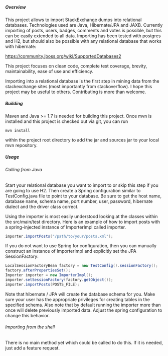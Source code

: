 ##### Overview

This project allows to import StackExchange dumps into relational databases.
Technologies used are Java, Hibernate/JPA and JAXB. Currently importing of posts,
users, badges, comments and votes is possible, but this can be easily extended
to all data. Importing has been tested with postgres and H2, but should also be
possible with any relational database that works with hibernate:

https://community.jboss.org/wiki/SupportedDatabases2

This project focuses on clean code, complete test coverage, brevity,
maintainability, ease of use and efficiency.

Importing into a relational database is the first step in mining data from the
stackexchange sites (most importantly from stackoverflow). I hope this project
may be useful to others. Contributing is more than welcome.

##### Building

Maven and Java >= 1.7 is needed for building this project. Once mvn is installed and this
project is checked out via git, you can run 

```
mvn install
```

within the project root directory to add the jar and sources jar to your local
mvn repository.

##### Usage

###### Calling from Java

Start your relational database you want to import to or skip this step if you are going to use H2. 
Then create a Spring configuration similar to 
TestConfig.java file to point to your database.  Be sure to get the host
name, database name, schema name, port number, user, password, hibernate
dialect and the driver class correct. 

Using the importer is most easily understood looking at the classes within the
src/main/test directory. Here is an example of how to import posts with a
spring-injected instance of ImporterImpl called importer. 

```Java
importer.importPosts("/path/to/your/posts.xml");
```

If you do not want to use Spring for configuration, then you can manually
construct an instance of ImporterImpl and explicitly set the JPA
SessionFactory:

```Java
LocalSessionFactoryBean factory = new TestConfig().sessionFactory();
factory.afterPropertiesSet();
Importer importer = new ImporterImpl();
importer.setSessionFactory(factory.getObject());
importer.importPosts(POSTS_FILE);
```

Note that hibernate / JPA will create the database schema for you. Make sure
your user has the appropriate privileges for creating tables in the specified
schema.  Also note that by default running the importer more than once will
delete previously imported data. Adjust the spring configuration to change this
behavior.

###### Importing from the shell

There is no main method yet which could be called to do this. If it is needed,
just add a feature request.

